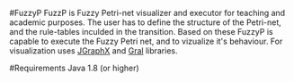 #FuzzyP 
FuzzP is Fuzzy Petri-net visualizer and executor for teaching and academic purposes. The user has to define the structure of the Petri-net, and the rule-tables inculded in the transition. Based on these FuzzyP is capable to  execute the Fuzzy Petri net, and to vizualize it's behaviour.
For visualization  uses [JGraphX](https://github.com/jgraph/jgraphx) and [Gral](https://github.com/eseifert/gral) libraries. 

#Requirements
Java 1.8 (or higher)
